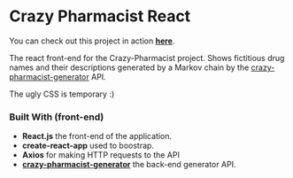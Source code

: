 # Crazy Pharmacist React

You can check out this project in action [**here**](https://alexkalinins.github.io/crazy-pharmacist/).

The react front-end for the Crazy-Pharmacist project. Shows fictitious drug names and their descriptions generated by a Markov chain by the [crazy-pharmacist-generator](https://github.com/alexkalinins/crazy-pharmacist-generator) API.
    
The ugly CSS is temporary :)

### Built With (front-end)

- **React.js** the front-end of the application.
- **create-react-app** used to boostrap.
- **Axios** for making HTTP requests to the API
- [**crazy-pharmacist-generator**](https://github.com/alexkalinins/crazy-pharmacist-generator) the back-end generator API.